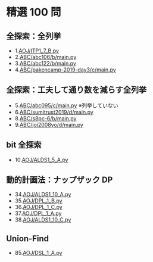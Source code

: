 # 精選 100 問

## 全探索：全列挙

- 1.[AOJ/ITP1_7_B.py](AOJ/ITP1_7_B.py)
- 2.[ABC/abc106/b/main.py](ABC/abc106/b/main.py)
- 3.[ABC/abc122/b/main.py](ABC/abc122/b/main.py)
- 4.[ABC/pakencamp-2019-day3/c/main.py](ABC/pakencamp-2019-day3/c/main.py)

## 全探索：工夫して通り数を減らす全列挙

- 5.[ABC/abc095/c/main.py](ABC/abc095/c/main.py) ※列挙していない
- 6.[ABC/sumitrust2019/d/main.py](ABC/sumitrust2019/d/main.py)
- 8.[ABC/s8pc-6/b/main.py](ABC/s8pc-6/b/main.py)
- 9.[ABC/joi2008yo/d/main.py](ABC/joi2008yo/d/main.py)

## bit 全探索

- 10.[AOJ/ALDS1_5_A.py](AOJ/ALDS1_5_A.py)

## 動的計画法：ナップザック DP

- 34.[AOJ/ALDS1_10_A.py](AOJ/ALDS1_10_A.py)
- 35.[AOJ/DPL_1_B.py](AOJ/DPL_1_B.py)
- 36.[AOJ/DPL_1_C.py](AOJ/DPL_1_C.py)
- 37.[AOJ/DPL_1_A.py](AOJ/DPL_1_A.py)
- 38.[AOJ/ALDS1_10_C.py](AOJ/ALDS1_10_C.py)

## Union-Find

- 85.[AOJ/DSL_1_A.py](AOJ/DSL_1_A.py)
